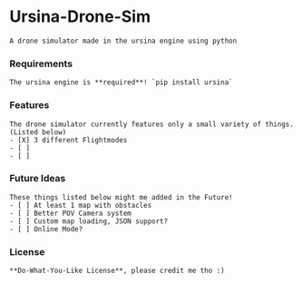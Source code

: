 
# Ursina-Drone-Sim
	
	A drone simulator made in the ursina engine using python

### Requirements

	The ursina engine is **required**! `pip install ursina`
 
### Features

	The drone simulator currently features only a small variety of things. (Listed below)
	- [X] 3 different Flightmodes  
	- [ ] 
	- [ ] 

### Future Ideas

	These things listed below might me added in the Future!
	- [ ] At least 1 map with obstacles
	- [ ] Better POV Camera system
	- [ ] Custom map loading, JSON support? 
	- [ ] Online Mode?

### License

	**Do-What-You-Like License**, please credit me tho :)
